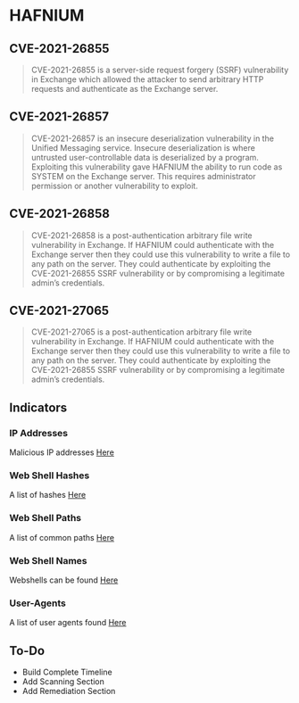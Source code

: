 # HAFNIUM

## CVE-2021-26855
> CVE-2021-26855 is a server-side request forgery (SSRF) vulnerability in Exchange which allowed the attacker to send arbitrary HTTP requests and authenticate as the Exchange server.

## CVE-2021-26857
> CVE-2021-26857 is an insecure deserialization vulnerability in the Unified Messaging service. Insecure deserialization is where untrusted user-controllable data is deserialized by a program. Exploiting this vulnerability gave HAFNIUM the ability to run code as SYSTEM on the Exchange server. This requires administrator permission or another vulnerability to exploit.

## CVE-2021-26858
> CVE-2021-26858 is a post-authentication arbitrary file write vulnerability in Exchange. If HAFNIUM could authenticate with the Exchange server then they could use this vulnerability to write a file to any path on the server. They could authenticate by exploiting the CVE-2021-26855 SSRF vulnerability or by compromising a legitimate admin’s credentials.

## CVE-2021-27065
> CVE-2021-27065 is a post-authentication arbitrary file write vulnerability in Exchange. If HAFNIUM could authenticate with the Exchange server then they could use this vulnerability to write a file to any path on the server. They could authenticate by exploiting the CVE-2021-26855 SSRF vulnerability or by compromising a legitimate admin’s credentials.


## Indicators

### IP Addresses
Malicious IP addresses [Here](/indicators/ip-addresses)

### Web Shell Hashes
A list of hashes [Here](/indicators/hashes)

### Web Shell Paths
A list of common paths [Here](/indicators/webshell_paths)

### Web Shell Names
Webshells can be found [Here](/indicators/webshell_names)

### User-Agents
A list of user agents found [Here](/indicators/useragents)


## To-Do
- Build Complete Timeline
- Add Scanning Section
- Add Remediation Section


